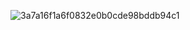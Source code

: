 ![3a7a16f1a6f0832e0b0cde98bddb94c1](https://user-images.githubusercontent.com/117904534/201083016-96f0e723-a0fd-46b0-a904-694793774e29.png)
